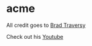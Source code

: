 # acme

All credit goes to [Brad Traversy](https://www.traversymedia.com/)

Check out his [Youtube](https://www.youtube.com/user/TechGuyWeb)
